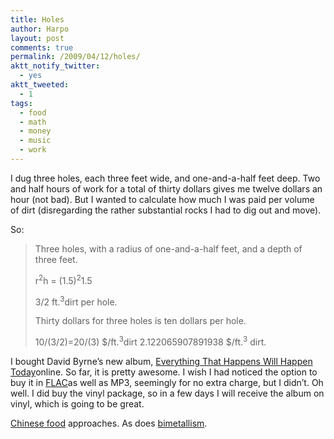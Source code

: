 ```yaml
---
title: Holes
author: Harpo
layout: post
comments: true
permalink: /2009/04/12/holes/
aktt_notify_twitter:
  - yes
aktt_tweeted:
  - 1
tags:
  - food
  - math
  - money
  - music
  - work
---
```

I dug three holes, each three feet wide, and one-and-a-half feet deep. Two and half hours of work for a total of thirty dollars gives me twelve dollars an hour (not bad). But I wanted to calculate how much I was paid per volume of dirt (disregarding the rather substantial rocks I had to dig out and move).

So:

> Three holes, with a radius of one-and-a-half feet, and a depth of three feet.
> 
> r<sup>2</sup>h = (1.5)<sup>2</sup>1.5
> 
> 3/2 ft.<sup>3</sup>dirt per hole.
> 
> Thirty dollars for three holes is ten dollars per hole.
> 
> 10/(3/2)=20/(3) $/ft.<sup>3</sup>dirt  2.122065907891938 $/ft.<sup>3</sup> dirt.

I bought David Byrne&#8217;s new album, <a href="http://everythingthathappens.com" target="_blank">Everything That Happens Will Happen Today</a>online. So far, it is pretty awesome. I wish I had noticed the option to buy it in <a href="http://flac.sourceforge.net/" target="_blank">FLAC</a>as well as MP3, seemingly for no extra charge, but I didn&#8217;t. Oh well. I did buy the vinyl package, so in a few days I will receive the album on vinyl, which is going to be great.

<a href="http://www.amherstarea.com/business/index.cfm/fa/showBusiness/CompanyID/90.cfm" target="_blank">Chinese food</a> approaches. As does <a href="http://en.wikipedia.org/wiki/Bimetallism" target="_blank">bimetallism</a>.